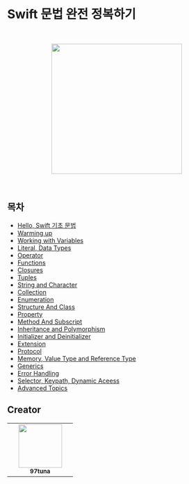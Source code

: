 # Swift 문법 완전 정복하기

<br>
<p align="center">
    <img width="300px" src="https://brandslogos.com/wp-content/uploads/thumbs/swift-logo-vector.svg">
</p>
<br>

## 목차

- [Hello, Swift 기초 문법](https://github.com/97tuna/Mastering_Swift/tree/main/01.%20Hello%2C%20Swift%20%EA%B8%B0%EC%B4%88%20%EB%AC%B8%EB%B2%95)
- [Warming up](https://github.com/97tuna/Mastering_Swift/tree/main/02.%20Warming%20up)
- [Working with Variables](https://github.com/97tuna/Mastering_Swift/tree/main/03.%20Working%20with%20Variables)
- [Literal, Data Types](https://github.com/97tuna/Mastering_Swift/tree/main/04.%20Literal%2C%20Data%20Types)
- [Operator](https://github.com/97tuna/Mastering_Swift/tree/main/05.%20Operator)
- [Functions](https://github.com/97tuna/Mastering_Swift/tree/main/06.%20Functions)
- [Closures](https://github.com/97tuna/Mastering_Swift/tree/main/07.%20Closures)
- [Tuples](https://github.com/97tuna/Mastering_Swift/tree/main/08.%20Tuples)
- [String and Character](https://github.com/97tuna/Mastering_Swift/tree/main/09.%20String%20and%20Character)
- [Collection](https://github.com/97tuna/Mastering_Swift/tree/main/10.%20Collection)
- [Enumeration](https://github.com/97tuna/Mastering_Swift/tree/main/11.%20Enumeration)
- [Structure And Class](https://github.com/97tuna/Mastering_Swift/tree/main/12.%20Structure%20And%20Class)
- [Property](https://github.com/97tuna/Mastering_Swift/tree/main/13.%20Property)
- [Method And Subscript](https://github.com/97tuna/Mastering_Swift/tree/main/14.%20Method%20And%20Subscript)
- [Inheritance and Polymorphism](https://github.com/97tuna/Mastering_Swift/tree/main/15.%20Inheritance%20and%20Polymorphism)
- [Initializer and Deinitializer](https://github.com/97tuna/Mastering_Swift/tree/main/16.%20Initializer%20and%20Deinitializer)
- [Extension](https://github.com/97tuna/Mastering_Swift/tree/main/17.%20Extension)
- [Protocol](https://github.com/97tuna/Mastering_Swift/tree/main/18.%20Protocol)
- [Memory, Value Type and Reference Type](https://github.com/97tuna/Mastering_Swift/tree/main/19.%20Memory%2C%20Value%20Type%20and%20Reference%20Type)
- [Generics](https://github.com/97tuna/Mastering_Swift/tree/main/20.%20Generics)
- [Error Handling](https://github.com/97tuna/Mastering_Swift/tree/main/21.%20Error%20Handling)
- [Selector, Keypath, Dynamic Aceess](https://github.com/97tuna/Mastering_Swift/tree/main/22.%20Selector%2C%20Keypath%2C%20Dynamic%20Aceess)
- [Advanced Topics](https://github.com/97tuna/Mastering_Swift/tree/main/23.%20Advanced%20Topics)

## Creator
<table>
    <tr>
        <td align="center" width="135px">
            <a href="https://github.com/97tuna"><img height="100px" width="100px" src="https://avatars3.githubusercontent.com/u/50114556?s=400&v=4"></img></a><br />
            <sub> <b> 97tuna </b> </sub>
        </td>
    </tr>
</table>